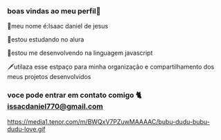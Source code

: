 ### boas vindas ao meu perfil🍆

🥇meu nome é:Isaac daniel de jesus 

💯estou estudando no alura 

🥚estou me desenvolvendo na linguagem javascript

🗡️utilaza esse estpaço para minha organização e compartilhamento dos meus projetos desenvolvidos 

### voce pode entrar em contato comigo 🐈 issacdaniel770@gmail.com 

https://media1.tenor.com/m/BWQxV7PZuwMAAAAC/bubu-dudu-bubu-dudu-love.gif
